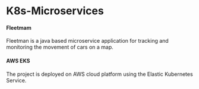 # K8s-Microservices

#### Fleetmam
Fleetman is a java based microservice application for tracking and monitoring the movement of cars on a map.


#### AWS EKS 

The project is deployed on AWS cloud platform using the Elastic Kubernetes Service.
